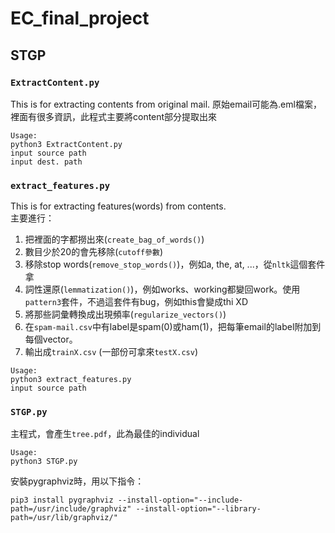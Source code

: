 # EC_final_project

## STGP

### `ExtractContent.py`
This is for extracting contents from original mail.
原始email可能為.eml檔案，裡面有很多資訊，此程式主要將content部分提取出來
```
Usage:
python3 ExtractContent.py
input source path
input dest. path
```

### `extract_features.py`
This is for extracting features(words) from contents.<br>
主要進行：
1. 把裡面的字都撈出來(`create_bag_of_words()`)
2. 數目少於20的會先移除(`cutoff參數`)
3. 移除stop words(`remove_stop_words()`)，例如a, the, at, ...，從`nltk`這個套件拿
4. 詞性還原(`lemmatization()`)，例如works、working都變回work。使用`pattern3`套件，不過這套件有bug，例如this會變成thi XD
5. 將那些詞彙轉換成出現頻率(`regularize_vectors()`)
6. 在`spam-mail.csv`中有label是spam(0)或ham(1)，把每筆email的label附加到每個vector。
7. 輸出成`trainX.csv` (一部份可拿來`testX.csv`)

```
Usage:
python3 extract_features.py
input source path
```

### `STGP.py`
主程式，會產生`tree.pdf`，此為最佳的individual
```
Usage:
python3 STGP.py
```

安裝pygraphviz時，用以下指令：
```
pip3 install pygraphviz --install-option="--include-path=/usr/include/graphviz" --install-option="--library-path=/usr/lib/graphviz/"
```